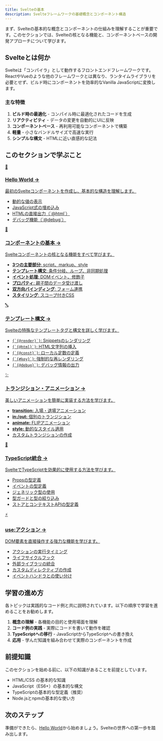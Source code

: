 ```yaml
---
title: Svelteの基本
description: Svelteフレームワークの基礎概念とコンポーネント構造
---
```


<script>
  import { base } from '$app/paths';
</script>


まず、Svelteの基本的な概念とコンポーネントの仕組みを理解することが重要です。このセクションでは、Svelteの核となる機能と、コンポーネントベースの開発アプローチについて学びます。

## Svelteとは何か

Svelteは「コンパイラ」として動作するフロントエンドフレームワークです。ReactやVueのような他のフレームワークとは異なり、ランタイムライブラリを必要とせず、ビルド時にコンポーネントを効率的なVanilla JavaScriptに変換します。

### 主な特徴

1. **ビルド時の最適化** - コンパイル時に最適化されたコードを生成
2. **リアクティビティ** - データの変更を自動的にUIに反映
3. **コンポーネントベース** - 再利用可能なコンポーネントで構築
4. **軽量** - 小さなバンドルサイズで高速な実行
5. **シンプルな構文** - HTMLに近い直感的な記法

## このセクションで学ぶこと

<div class="grid grid-cols-1 md:grid-cols-2 gap-4 my-8 auto-rows-[1fr]">
  <a href="{base}/svelte-basics/hello-world/" class="flex no-underline group h-full">
    <div class="p-4 border border-gray-2 dark:border-gray-7 rounded-lg shadow-md hover:shadow-lg hover:border-pink-400 dark:hover:border-pink-400 transition-all cursor-pointer flex flex-col w-full">
      <div class="text-3xl mb-2">👋</div>
      <h3 class="font-bold text-lg mb-2 text-pink-600 dark:text-pink-400 group-hover:text-pink-700 dark:group-hover:text-pink-300 transition-colors">
        Hello World
        <span class="inline-block ml-1 text-xs opacity-60">→</span>
      </h3>
      <p class="text-sm mb-3 text-gray-7 dark:text-gray-3">最初のSvelteコンポーネントを作成し、基本的な構造を理解します。</p>
      <ul class="text-sm text-gray-6 dark:text-gray-4 space-y-1 flex-grow">
        <li>動的な値の表示</li>
        <li>JavaScript式の埋め込み</li>
        <li>HTMLの直接出力（`@html`）</li>
        <li>デバッグ機能（`@debug`）</li>
      </ul>
    </div>
  </a>
  
  <a href="{base}/svelte-basics/component-basics/" class="flex no-underline group h-full">
    <div class="p-4 border border-gray-2 dark:border-gray-7 rounded-lg shadow-md hover:shadow-lg hover:border-pink-400 dark:hover:border-pink-400 transition-all cursor-pointer flex flex-col w-full">
      <div class="text-3xl mb-2">🧩</div>
      <h3 class="font-bold text-lg mb-2 text-pink-600 dark:text-pink-400 group-hover:text-pink-700 dark:group-hover:text-pink-300 transition-colors">
        コンポーネントの基本
        <span class="inline-block ml-1 text-xs opacity-60">→</span>
      </h3>
      <p class="text-sm mb-3 text-gray-7 dark:text-gray-3">Svelteコンポーネントの核となる機能をすべて学びます。</p>
      <ul class="text-sm text-gray-6 dark:text-gray-4 space-y-1 flex-grow">
        <li><strong>3つの主要部分</strong>: script、markup、style</li>
        <li><strong>テンプレート構文</strong>: 条件分岐、ループ、非同期処理</li>
        <li><strong>イベント処理</strong>: DOMイベント、修飾子</li>
        <li><strong>プロパティ</strong>: 親子間のデータ受け渡し</li>
        <li><strong>双方向バインディング</strong>: フォーム連携</li>
        <li><strong>スタイリング</strong>: スコープ付きCSS</li>
      </ul>
    </div>
  </a>
  
  <a href="{base}/svelte-basics/template-syntax/" class="flex no-underline group h-full">
    <div class="p-4 border border-gray-2 dark:border-gray-7 rounded-lg shadow-md hover:shadow-lg hover:border-pink-400 dark:hover:border-pink-400 transition-all cursor-pointer flex flex-col w-full">
      <div class="text-3xl mb-2">🔤</div>
      <h3 class="font-bold text-lg mb-2 text-pink-600 dark:text-pink-400 group-hover:text-pink-700 dark:group-hover:text-pink-300 transition-colors">
        テンプレート構文
        <span class="inline-block ml-1 text-xs opacity-60">→</span>
      </h3>
      <p class="text-sm mb-3 text-gray-7 dark:text-gray-3">Svelteの特殊なテンプレートタグと構文を詳しく学びます。</p>
      <ul class="text-sm text-gray-6 dark:text-gray-4 space-y-1 flex-grow">
        <li><code>{`{@render}`}</code>: Snippetsのレンダリング</li>
        <li><code>{`{@html}`}</code>: HTML文字列の挿入</li>
        <li><code>{`{@const}`}</code>: ローカル定数の定義</li>
        <li><code>{`{#key}`}</code>: 強制的な再レンダリング</li>
        <li><code>{`{@debug}`}</code>: デバッグ情報の出力</li>
      </ul>
    </div>
  </a>
  
  <a href="{base}/svelte-basics/transitions/" class="flex no-underline group h-full">
    <div class="p-4 border border-gray-2 dark:border-gray-7 rounded-lg shadow-md hover:shadow-lg hover:border-pink-400 dark:hover:border-pink-400 transition-all cursor-pointer flex flex-col w-full">
      <div class="text-3xl mb-2">✨</div>
      <h3 class="font-bold text-lg mb-2 text-pink-600 dark:text-pink-400 group-hover:text-pink-700 dark:group-hover:text-pink-300 transition-colors">
        トランジション・アニメーション
        <span class="inline-block ml-1 text-xs opacity-60">→</span>
      </h3>
      <p class="text-sm mb-3 text-gray-7 dark:text-gray-3">美しいアニメーションを簡単に実装する方法を学びます。</p>
      <ul class="text-sm text-gray-6 dark:text-gray-4 space-y-1 flex-grow">
        <li><strong>transition:</strong> 入場・退場アニメーション</li>
        <li><strong>in:/out:</strong> 個別のトランジション</li>
        <li><strong>animate:</strong> FLIPアニメーション</li>
        <li><strong>style:</strong> 動的なスタイル適用</li>
        <li>カスタムトランジションの作成</li>
      </ul>
    </div>
  </a>
  
  <a href="{base}/svelte-basics/typescript-integration/" class="flex no-underline group h-full">
    <div class="p-4 border border-gray-2 dark:border-gray-7 rounded-lg shadow-md hover:shadow-lg hover:border-pink-400 dark:hover:border-pink-400 transition-all cursor-pointer flex flex-col w-full">
      <div class="text-3xl mb-2">📘</div>
      <h3 class="font-bold text-lg mb-2 text-pink-600 dark:text-pink-400 group-hover:text-pink-700 dark:group-hover:text-pink-300 transition-colors">
        TypeScript統合
        <span class="inline-block ml-1 text-xs opacity-60">→</span>
      </h3>
      <p class="text-sm mb-3 text-gray-7 dark:text-gray-3">SvelteでTypeScriptを効果的に使用する方法を学びます。</p>
      <ul class="text-sm text-gray-6 dark:text-gray-4 space-y-1 flex-grow">
        <li>Propsの型定義</li>
        <li>イベントの型定義</li>
        <li>ジェネリック型の使用</li>
        <li>型ガードと型の絞り込み</li>
        <li>ストアとコンテキストAPIの型定義</li>
      </ul>
    </div>
  </a>
  
  <a href="{base}/svelte-basics/actions/" class="flex no-underline group h-full">
    <div class="p-4 border border-gray-2 dark:border-gray-7 rounded-lg shadow-md hover:shadow-lg hover:border-pink-400 dark:hover:border-pink-400 transition-all cursor-pointer flex flex-col w-full">
      <div class="text-3xl mb-2">⚡</div>
      <h3 class="font-bold text-lg mb-2 text-pink-600 dark:text-pink-400 group-hover:text-pink-700 dark:group-hover:text-pink-300 transition-colors">
        use:アクション
        <span class="inline-block ml-1 text-xs opacity-60">→</span>
      </h3>
      <p class="text-sm mb-3 text-gray-7 dark:text-gray-3">DOM要素を直接操作する強力な機能を学びます。</p>
      <ul class="text-sm text-gray-6 dark:text-gray-4 space-y-1 flex-grow">
        <li>アクションの実行タイミング</li>
        <li>ライフサイクルフック</li>
        <li>外部ライブラリの統合</li>
        <li>カスタムディレクティブの作成</li>
        <li>イベントハンドラとの使い分け</li>
      </ul>
    </div>
  </a>
</div>

## 学習の進め方

各トピックは実践的なコード例と共に説明されています。以下の順序で学習を進めることをお勧めします。

1. **概念の理解** - 各機能の目的と使用場面を理解
2. **コード例の実践** - 実際にコードを書いて動作を確認
3. **TypeScriptへの移行** - JavaScriptからTypeScriptへの書き換え
4. **応用** - 学んだ知識を組み合わせて実際のコンポーネントを作成

## 前提知識

このセクションを始める前に、以下の知識があることを前提としています。

- HTML/CSS の基本的な知識
- JavaScript（ES6+）の基本的な構文
- TypeScriptの基本的な型定義（推奨）
- Node.jsとnpmの基本的な使い方

## 次のステップ

準備ができたら、[Hello World](/svelte-basics/hello-world/)から始めましょう。Svelteの世界への第一歩を踏み出します。